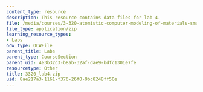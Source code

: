 ```yaml
---
content_type: resource
description: This resource contains data files for lab 4.
file: /media/courses/3-320-atomistic-computer-modeling-of-materials-sma-5107-spring-2005/8ae217a31161f37626f09bc8248ff50e_3320_lab4.zip
file_type: application/zip
learning_resource_types:
- Labs
ocw_type: OCWFile
parent_title: Labs
parent_type: CourseSection
parent_uid: 4e3b32c3-b8ab-32af-dae9-bdfc1301e7fe
resourcetype: Other
title: 3320_lab4.zip
uid: 8ae217a3-1161-f376-26f0-9bc8248ff50e
---
```

